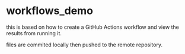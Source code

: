 # workflows_demo

this is based on how to create a GitHub Actions workflow and view the results from running it.

files are commited locally then pushed to the remote repository.
